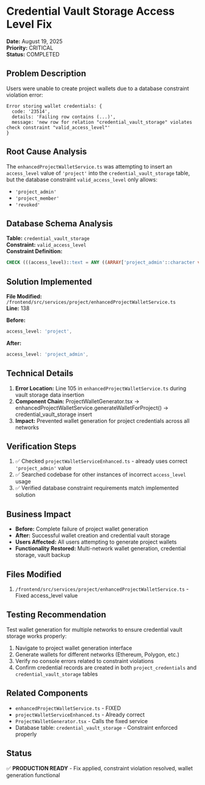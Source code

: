 # Credential Vault Storage Access Level Fix

**Date:** August 19, 2025  
**Priority:** CRITICAL  
**Status:** COMPLETED  

## Problem Description

Users were unable to create project wallets due to a database constraint violation error:

```
Error storing wallet credentials: {
  code: '23514', 
  details: 'Failing row contains (...)', 
  message: 'new row for relation "credential_vault_storage" violates check constraint "valid_access_level"'
}
```

## Root Cause Analysis

The `enhancedProjectWalletService.ts` was attempting to insert an `access_level` value of `'project'` into the `credential_vault_storage` table, but the database constraint `valid_access_level` only allows:

- `'project_admin'`
- `'project_member'` 
- `'revoked'`

## Database Schema Analysis

**Table:** `credential_vault_storage`  
**Constraint:** `valid_access_level`  
**Constraint Definition:**
```sql
CHECK (((access_level)::text = ANY ((ARRAY['project_admin'::character varying, 'project_member'::character varying, 'revoked'::character varying])::text[])))
```

## Solution Implemented

**File Modified:** `/frontend/src/services/project/enhancedProjectWalletService.ts`  
**Line:** 138

**Before:**
```typescript
access_level: 'project',
```

**After:**
```typescript
access_level: 'project_admin',
```

## Technical Details

1. **Error Location:** Line 105 in `enhancedProjectWalletService.ts` during vault storage data insertion
2. **Component Chain:** ProjectWalletGenerator.tsx → enhancedProjectWalletService.generateWalletForProject() → credential_vault_storage insert
3. **Impact:** Prevented wallet generation for project credentials across all networks

## Verification Steps

1. ✅ Checked `projectWalletServiceEnhanced.ts` - already uses correct `'project_admin'` value
2. ✅ Searched codebase for other instances of incorrect `access_level` usage
3. ✅ Verified database constraint requirements match implemented solution

## Business Impact

- **Before:** Complete failure of project wallet generation
- **After:** Successful wallet creation and credential vault storage
- **Users Affected:** All users attempting to generate project wallets
- **Functionality Restored:** Multi-network wallet generation, credential storage, vault backup

## Files Modified

1. `/frontend/src/services/project/enhancedProjectWalletService.ts` - Fixed access_level value

## Testing Recommendation

Test wallet generation for multiple networks to ensure credential vault storage works properly:

1. Navigate to project wallet generation interface
2. Generate wallets for different networks (Ethereum, Polygon, etc.)
3. Verify no console errors related to constraint violations
4. Confirm credential records are created in both `project_credentials` and `credential_vault_storage` tables

## Related Components

- `enhancedProjectWalletService.ts` - FIXED
- `projectWalletServiceEnhanced.ts` - Already correct
- `ProjectWalletGenerator.tsx` - Calls the fixed service
- Database table: `credential_vault_storage` - Constraint enforced properly

## Status

✅ **PRODUCTION READY** - Fix applied, constraint violation resolved, wallet generation functional

